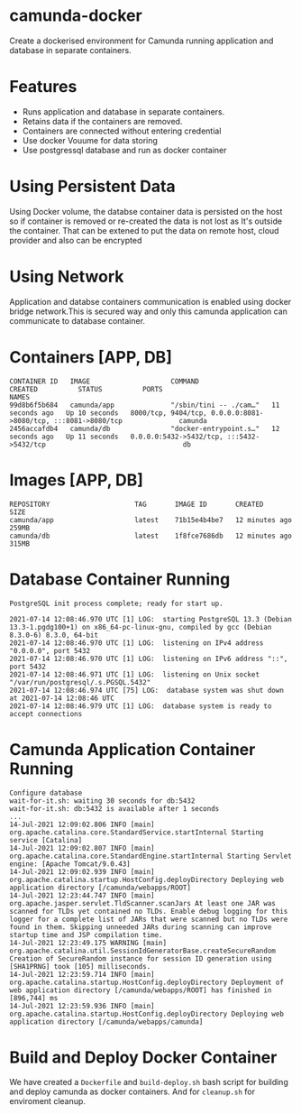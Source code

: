 # camunda-docker
Create a dockerised environment for Camunda running application and database in separate containers.

# Features
* Runs application and database in separate containers.
* Retains data if the containers are removed.
* Containers are connected without entering credential
* Use docker Vouume for data storing
* Use postgressql database and run as docker container


# Using Persistent Data
Using Docker volume, the databse container data is persisted on the host so if container is removed or re-created the data is not lost as It's outside the container. That can be extened to put the data on remote host, cloud provider and also can be encrypted

# Using Network
Application and databse containers communication is enabled using docker bridge network.This is secured way and only this camunda application can communicate to database container.


# Containers  [APP, DB]
```
CONTAINER ID   IMAGE                    COMMAND                  CREATED          STATUS          PORTS                                                                      NAMES
99d8b6f5b684   camunda/app              "/sbin/tini -- ./cam…"   11 seconds ago   Up 10 seconds   8000/tcp, 9404/tcp, 0.0.0.0:8081->8080/tcp, :::8081->8080/tcp              camunda
2456accafdb4   camunda/db               "docker-entrypoint.s…"   12 seconds ago   Up 11 seconds   0.0.0.0:5432->5432/tcp, :::5432->5432/tcp                                  db
```


# Images [APP, DB]
```
REPOSITORY                     TAG       IMAGE ID       CREATED          SIZE
camunda/app                    latest    71b15e4b4be7   12 minutes ago   259MB
camunda/db                     latest    1f8fce7686db   12 minutes ago   315MB
```



# Database Container Running
```
PostgreSQL init process complete; ready for start up.

2021-07-14 12:08:46.970 UTC [1] LOG:  starting PostgreSQL 13.3 (Debian 13.3-1.pgdg100+1) on x86_64-pc-linux-gnu, compiled by gcc (Debian 8.3.0-6) 8.3.0, 64-bit
2021-07-14 12:08:46.970 UTC [1] LOG:  listening on IPv4 address "0.0.0.0", port 5432
2021-07-14 12:08:46.970 UTC [1] LOG:  listening on IPv6 address "::", port 5432
2021-07-14 12:08:46.971 UTC [1] LOG:  listening on Unix socket "/var/run/postgresql/.s.PGSQL.5432"
2021-07-14 12:08:46.974 UTC [75] LOG:  database system was shut down at 2021-07-14 12:08:46 UTC
2021-07-14 12:08:46.979 UTC [1] LOG:  database system is ready to accept connections
```

# Camunda Application Container Running
```
Configure database
wait-for-it.sh: waiting 30 seconds for db:5432
wait-for-it.sh: db:5432 is available after 1 seconds
...
14-Jul-2021 12:09:02.806 INFO [main] org.apache.catalina.core.StandardService.startInternal Starting service [Catalina]
14-Jul-2021 12:09:02.807 INFO [main] org.apache.catalina.core.StandardEngine.startInternal Starting Servlet engine: [Apache Tomcat/9.0.43]
14-Jul-2021 12:09:02.939 INFO [main] org.apache.catalina.startup.HostConfig.deployDirectory Deploying web application directory [/camunda/webapps/ROOT]
14-Jul-2021 12:23:44.747 INFO [main] org.apache.jasper.servlet.TldScanner.scanJars At least one JAR was scanned for TLDs yet contained no TLDs. Enable debug logging for this logger for a complete list of JARs that were scanned but no TLDs were found in them. Skipping unneeded JARs during scanning can improve startup time and JSP compilation time.
14-Jul-2021 12:23:49.175 WARNING [main] org.apache.catalina.util.SessionIdGeneratorBase.createSecureRandom Creation of SecureRandom instance for session ID generation using [SHA1PRNG] took [105] milliseconds.
14-Jul-2021 12:23:59.714 INFO [main] org.apache.catalina.startup.HostConfig.deployDirectory Deployment of web application directory [/camunda/webapps/ROOT] has finished in [896,744] ms
14-Jul-2021 12:23:59.936 INFO [main] org.apache.catalina.startup.HostConfig.deployDirectory Deploying web application directory [/camunda/webapps/camunda]
```

# Build and Deploy Docker Container
We have created a `Dockerfile` and `build-deploy.sh` bash script for building and deploy  camunda as docker containers. And for `cleanup.sh` for enviroment cleanup.

